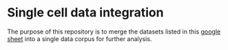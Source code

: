 # Single cell data integration
The purpose of this repository is to merge the datasets listed
in this [google
sheet](https://docs.google.com/spreadsheets/d/1S6zh0zmvzlLYoq2Gl1hpAXgRMOyjddAK_cUxwiC-RqY/edit#gid=565255459)
into a single data corpus for further analysis.
